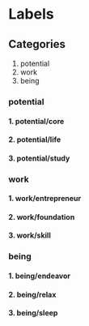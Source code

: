 # Labels

## Categories

1. potential
2. work
3. being

### potential

#### 1. potential/core

#### 2. potential/life

#### 3. potential/study

### work

#### 1. work/entrepreneur

#### 2. work/foundation

#### 3. work/skill

### being

#### 1. being/endeavor

#### 2. being/relax

#### 3. being/sleep
